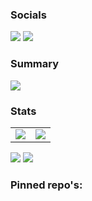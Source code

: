 ### Socials
<a href="https://www.twitter.com/wesdegroot" target="_blank" rel="noreferrer"><img src="https://img.shields.io/twitter/follow/wesdegroot?logo=twitter&style=for-the-badge&color=3382ed&labelColor=1c1917" /></a>
<a href="https://www.github.com/wdg" target="_blank" rel="noreferrer"><img src="https://img.shields.io/github/followers/wdg?logo=github&style=for-the-badge&color=3382ed&labelColor=1c1917" /></a>

### Summary
<img src='https://metrics.lecoq.io/wdg?template=classic'>

### Stats
<table><tr><td>
  <img src='https://github-readme-stats.vercel.app/api/?username=wdg&count_private=true&show_icons=true'>
  </td><td>
  <img src='https://github-readme-stats.vercel.app/api/top-langs/?username=wdg'>
  </td></tr></table>

![](https://komarev.com/ghpvc/?username=wdg&style=plastic)
![](https://hit.yhype.me/github/profile?user_id=1290461)

### Pinned repo's:
